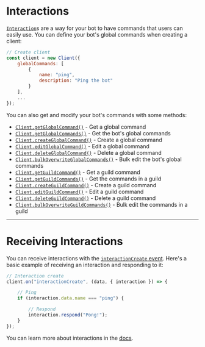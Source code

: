 # Interactions

[`Interaction`](https://aeracord.apixel.me/docs/classes/Interaction)s are a way for your bot to have commands that users can easily use. You can define your bot's global commands when creating a client:

```js
// Create client
const client = new Client({
    globalCommands: [
        {
            name: "ping",
            description: "Ping the bot"
        }
    ],
    ...
});
```

You can also get and modify your bot's commands with some methods:

- [`Client.getGlobalCommand()`](https://aeracord.apixel.me/docs/classes/Client#getGlobalCommand) - Get a global command
- [`Client.getGlobalCommands()`](https://aeracord.apixel.me/docs/classes/Client#getGlobalCommands) - Get the bot's global commands
- [`Client.createGlobalCommand()`](https://aeracord.apixel.me/docs/classes/Client#createGlobalCommand) - Create a global command
- [`Client.editGlobalCommand()`](https://aeracord.apixel.me/docs/classes/Client#editGlobalCommand) - Edit a global command
- [`Client.deleteGlobalCommand()`](https://aeracord.apixel.me/docs/classes/Client#deleteGlobalCommand) - Delete a global command
- [`Client.bulkOverwriteGlobalCommands()`](https://aeracord.apixel.me/docs/classes/Client#bulkOverwriteGlobalCommands) - Bulk edit the bot's global commands
- [`Client.getGuildCommand()`](https://aeracord.apixel.me/docs/classes/Client#getGuildCommand) - Get a guild command
- [`Client.getGuildCommands()`](https://aeracord.apixel.me/docs/classes/Client#getGuildCommands) - Get the commands in a guild
- [`Client.createGuildCommand()`](https://aeracord.apixel.me/docs/classes/Client#createGuildCommand) - Create a guild command
- [`Client.editGuildCommand()`](https://aeracord.apixel.me/docs/classes/Client#editGuildCommand) - Edit a guild command
- [`Client.deleteGuildCommand()`](https://aeracord.apixel.me/docs/classes/Client#deleteGuildCommand) - Delete a guild command
- [`Client.bulkOverwriteGuildCommands()`](https://aeracord.apixel.me/docs/classes/Client#bulkOverwriteGuildCommands) - Bulk edit the commands in a guild

---

# Receiving Interactions

You can receive interactions with the [`interactionCreate` event](https://aeracord.apixel.me/docs/classes/Client#interactionCreate). Here's a basic example of receiving an interaction and responding to it:

```js
// Interaction create
client.on("interactionCreate", (data, { interaction }) => {

    // Ping
    if (interaction.data.name === "ping") {

        // Respond
        interaction.respond("Pong!");
    }
});
```

You can learn more about interactions in the [docs](https://aeracord.apixel.me/docs/classes/Interaction).